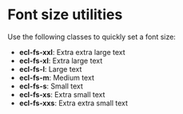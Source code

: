 # Font size utilities

Use the following classes to quickly set a font size:
* **ecl-fs-xxl**: Extra extra large text
* **ecl-fs-xl**: Extra large text
* **ecl-fs-l**: Large text
* **ecl-fs-m**: Medium text
* **ecl-fs-s**: Small text
* **ecl-fs-xs**: Extra small text
* **ecl-fs-xxs**: Extra extra small text
